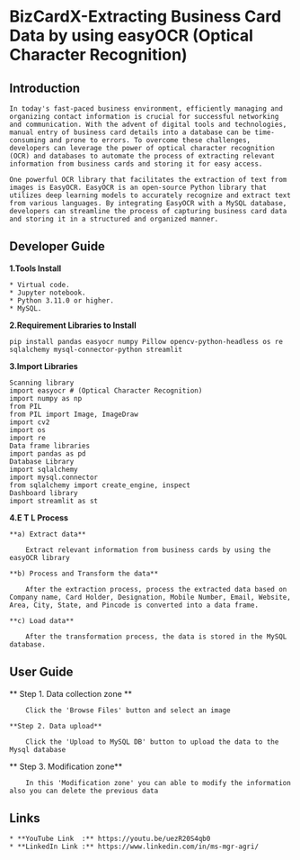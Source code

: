 # BizCardX-Extracting Business Card Data by using easyOCR (Optical Character Recognition)

## Introduction

    In today's fast-paced business environment, efficiently managing and organizing contact information is crucial for successful networking and communication. With the advent of digital tools and technologies, manual entry of business card details into a database can be time-consuming and prone to errors. To overcome these challenges, developers can leverage the power of optical character recognition (OCR) and databases to automate the process of extracting relevant information from business cards and storing it for easy access.

    One powerful OCR library that facilitates the extraction of text from images is EasyOCR. EasyOCR is an open-source Python library that utilizes deep learning models to accurately recognize and extract text from various languages. By integrating EasyOCR with a MySQL database, developers can streamline the process of capturing business card data and storing it in a structured and organized manner.

## Developer Guide

**1.Tools Install**

    * Virtual code.
    * Jupyter notebook.
    * Python 3.11.0 or higher.
    * MySQL.

**2.Requirement Libraries to Install**

    pip install pandas easyocr numpy Pillow opencv-python-headless os re sqlalchemy mysql-connector-python streamlit

**3.Import Libraries**

    Scanning library
    import easyocr # (Optical Character Recognition)
    import numpy as np
    from PIL
    from PIL import Image, ImageDraw
    import cv2
    import os
    import re
    Data frame libraries
    import pandas as pd
    Database Library
    import sqlalchemy
    import mysql.connector
    from sqlalchemy import create_engine, inspect
    Dashboard library
    import streamlit as st

**4.E T L Process**

    **a) Extract data**

        Extract relevant information from business cards by using the easyOCR library

    **b) Process and Transform the data**

        After the extraction process, process the extracted data based on Company name, Card Holder, Designation, Mobile Number, Email, Website, Area, City, State, and Pincode is converted into a data frame.

    **c) Load data**

        After the transformation process, the data is stored in the MySQL database.

## User Guide

   ** Step 1. Data collection zone  **

        Click the 'Browse Files' button and select an image

    **Step 2. Data upload**

        Click the 'Upload to MySQL DB' button to upload the data to the Mysql database

   ** Step 3. Modification zone**

        In this 'Modification zone' you can able to modify the information also you can delete the previous data
        
## Links
    * **YouTube Link  :** https://youtu.be/uezR20S4qb0
    * **LinkedIn Link :** https://www.linkedin.com/in/ms-mgr-agri/
        

